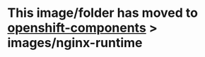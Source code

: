 # This image/folder has moved to [openshift-components](https://github.com/BCDevOps/openshift-components) > images/nginx-runtime
